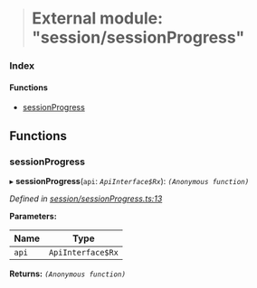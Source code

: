 > # External module: "session/sessionProgress"

### Index

#### Functions

* [sessionProgress](_session_sessionprogress_.md#sessionprogress)

## Functions

###  sessionProgress

▸ **sessionProgress**(`api`: *`ApiInterface$Rx`*): *`(Anonymous function)`*

*Defined in [session/sessionProgress.ts:13](https://github.com/polkadot-js/api/blob/5a1c79a/packages/api-derive/src/session/sessionProgress.ts#L13)*

**Parameters:**

Name | Type |
------ | ------ |
`api` | `ApiInterface$Rx` |

**Returns:** *`(Anonymous function)`*